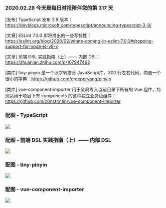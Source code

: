 ### 2020.02.28 今天是每日时报陪伴您的第 317 天

[发布] TypeScript 发布 3.8 版本：<https://devblogs.microsoft.com/typescript/announcing-typescript-3-8/>

[文章] ESLint 7.0.0 即将推出的一些写特性：<https://eslint.org/blog/2020/02/whats-coming-in-eslint-7.0.0#dropping-support-for-node-js-v8-x>

[文章] 前端 DSL 实践指南（上）—— 内部 DSL：<https://zhuanlan.zhihu.com/p/107947462>

[类库] tiny-pinyin 是一个汉字转拼音 JavaScript库，300 行左右代码，内置一个很小的字典：<https://github.com/creeperyang/pinyin>

[类库] vue-component-importer 用于全局导入当前目录下所有的 Vue 组件，特别适用于项目下有 components 的这种独立业务级组件：<https://github.com/c0nst4ntin/vue-component-importer>

### 配图 - TypeScript
![](https://devblogs.microsoft.com/typescript/wp-content/uploads/sites/11/2020/02/convertToTemplateString-3.8.gif)

### 配图 - 前端 DSL 实践指南（上）—— 内部 DSL
![](https://pic1.zhimg.com/80/v2-67127e0670a90c3c814d2b23e4054f94_1440w.jpg)

### 配图 - tiny-pinyin
![](http://qn.40zhe.com/20200228212226.png)

### 配图 - vue-component-importer
![](http://qn.40zhe.com/20200228212314.png)
